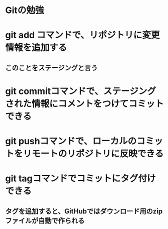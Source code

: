 # Gitの勉強

# git add コマンドで、リポジトリに変更情報を追加する
## このことをステージングと言う
# git commitコマンドで、ステージングされた情報にコメントをつけてコミットできる
# git pushコマンドで、ローカルのコミットをリモートのリポジトリに反映できる
# git tagコマンドでコミットにタグ付けできる
## タグを追加すると、GitHubではダウンロード用のzipファイルが自動で作られる
